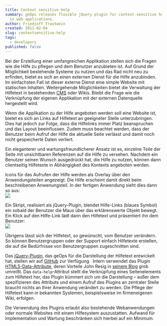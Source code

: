```yaml
---
title: Context sensitive help
summary: geOps releases flexible jQuery plugin for context-sensitive help
  in web applications.
author: Friedjoff Trautwein
created: 2011-02-04
slug: contextsensitive-help
tags:
  - developers
published: false
---
```

Bei der Erstellung einer umfangreichen Applikation stellen sich die Fragen wie die Hilfe zu pflegen und dem Benutzer anzubieten ist. Auf Grund der Möglichkeit bestehende Systeme zu nutzen und das Rad nicht neu zu erfinden, bietet es sich an einen externen Dienst für die Hilfe anzubinden. Im einfachsten Fall ist dieser externe Dienst eine simple Website mit statischen Inhalten. Weitergehende Möglichkeiten bietet die Verwaltung der Hilfetext in bestehenden [CMS](http://de.wikipedia.org/wiki/Content-Management-System "Wikipedia-Artikel zu Content-Management-Systemen") oder Wikis. Bleibt die Frage wie die Verknüpfung der eigenen Applikation mit der externen Datenquelle hergestellt wird.

Wenn die Applikation zu der Hilfe angeboten werden soll eine Website ist, bietet es sich an Links auf Hilfetext an geeigneter Stelle unterzubringen. Dies hat jedoch zur Folge, dass die Hilfelinks immer Platz beanspruchen und das Layout beeinflussen. Zudem muss beachtet werden, dass der Benutzer beim Aufruf der Hilfe die aktuelle Seite verlässt und damit noch nicht gespeicherte Daten verliert.

Ein eleganterer und wartungsfreundlicherer Ansatz ist es, einzelne Teile der Seite mit unsichtbaren Referenzen auf die Hilfe zu versehen. Nachdem ein Benutzer seinen Wunsch ausgedrückt hat, die Hilfe zu nutzen, können dann clientseitig Hilfetexte in Abhängigkeit des Kontexts angeboten werden.

Icons für das Aufrufen der Hilfe werden als Overlay über den Anwendungsteilen angezeigt. Die Hilfe erscheint damit direkt beim beschreibenen Anwenungsteil. In der fertigen Anwendung sieht dies dann so aus:  
![](/images/blog/kontextsensitive-hilfe/aufruf.png)

Ein Skript, realisiert als jQuery-Plugin, blendet Hilfe-Links (blaues Symbol) ein sobald der Benutzer die Maus über das erklärenswerte Objekt bewegt. Ein Klick auf den Hilfe-Link lädt dann den Hilfetext und präsentiert ihn dem Benutzer:  
![](/images/blog/kontextsensitive-hilfe/anzeige.png)

Übrigens lässt sich der Hilfetext, so gewünscht, vom Benutzer verändern. So können Benutzergruppen oder der Support einfach Hilfetexte erstellen, die auf die Bedürfnisse von Benutzergruppen zugeschnitten sind.

Das [jQuery-Plugin](https://github.com/geops/jquery-plugins/help "Code-Repository des Hilfesystems"), das geOps für die Darstellung der Hilfetext entwickelt hat, stellen wir auf [GitHub](https://github.com/geops/jquery-plugins/help "Code-Repository des Hilfesystems") zur Verfügung.  Intern verwendet das Plugin [HTML5-Data-Attribute](http://dev.w3.org/html5/spec/elements.html#embedding-custom-non-visible-data-with-the-data-attributes), deren Vorteile John Resig in [seinem Blog](http://ejohn.org/blog/html-5-data-attributes/) grob umreißt. Das `data-help`\-Attribut stellt die Verknüpfung eines Seitenelements zum Hilfetext her, das Plugin kümmert sich um die Darstellung – außer dem spezifizieren des Attributs und einem Aufruf des Plugins an zentraler Stelle braucht nichts an Ihrer Anwendung verändert zu werden. Die Pflege der Hilfetext kann in bekannten Systemen, beispielsweise im firmeneigenen Wiki, erfolgen.

Die Verwendung des Plugins erlaubt also bestehende Webanwendungen oder normale Websites mit einem Hilfesystem auszustatten. Aufwand für Implementation und Wartung beschränken sich hierbei auf ein Minimum.
